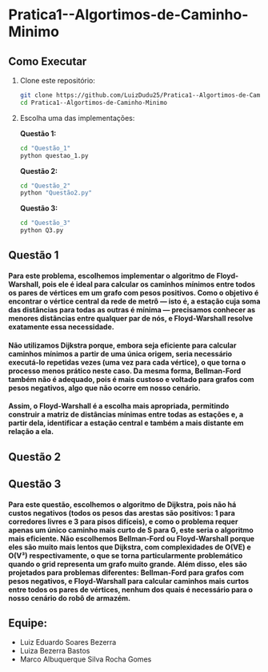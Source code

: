 # Pratica1--Algortimos-de-Caminho-Minimo

## Como Executar

1. Clone este repositório:

    ```bash
    git clone https://github.com/LuizDudu25/Pratica1--Algortimos-de-Caminho-Minimo.git
    cd Pratica1--Algortimos-de-Caminho-Minimo
    ```

2. Escolha uma das implementações:

    **Questão 1:**
    ```bash
    cd "Questão_1"
    python questao_1.py
    ```

    **Questão 2:**
    ```bash
    cd "Questão_2"
    python "Questão2.py"
    ```

    **Questão 3:**
    ```bash
    cd "Questão_3"
    python Q3.py
    ```


## Questão 1
#### Para este problema, escolhemos implementar o algoritmo de Floyd-Warshall, pois ele é ideal para calcular os caminhos mínimos entre todos os pares de vértices em um grafo com pesos positivos. Como o objetivo é encontrar o vértice central da rede de metrô — isto é, a estação cuja soma das distâncias para todas as outras é mínima — precisamos conhecer as menores distâncias entre qualquer par de nós, e Floyd-Warshall resolve exatamente essa necessidade.
#### Não utilizamos Dijkstra porque, embora seja eficiente para calcular caminhos mínimos a partir de uma única origem, seria necessário executá-lo repetidas vezes (uma vez para cada vértice), o que torna o processo menos prático neste caso. Da mesma forma, Bellman-Ford também não é adequado, pois é mais custoso e voltado para grafos com pesos negativos, algo que não ocorre em nosso cenário.
#### Assim, o Floyd-Warshall é a escolha mais apropriada, permitindo construir a matriz de distâncias mínimas entre todas as estações e, a partir dela, identificar a estação central e também a mais distante em relação a ela.
## Questão 2
## Questão 3
#### Para este questão, escolhemos o algoritmo de Dijkstra, pois não há custos negativos (todos os pesos das arestas são positivos: 1 para corredores livres e 3 para pisos difíceis), e como o problema requer apenas um único caminho mais curto de S para G, este seria o algoritmo mais eficiente. Não escolhemos Bellman-Ford ou Floyd-Warshall porque eles são muito mais lentos que Dijkstra, com complexidades de O(VE) e O(V³) respectivamente, o que se torna particularmente problemático quando o grid representa um grafo muito grande. Além disso, eles são projetados para problemas diferentes: Bellman-Ford para grafos com pesos negativos, e Floyd-Warshall para calcular caminhos mais curtos entre todos os pares de vértices, nenhum dos quais é necessário para o nosso cenário do robô de armazém.

## Equipe:
- Luiz Eduardo Soares Bezerra
- Luiza Bezerra Bastos
- Marco Albuquerque Silva Rocha Gomes
